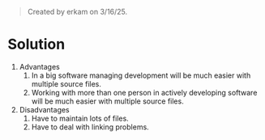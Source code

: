 > Created by erkam on 3/16/25.

# Solution

1. Advantages
   1. In a big software managing development will be much easier with multiple source files. 
   2. Working with more than one person in actively developing software will be much easier with multiple source files.
2. Disadvantages
   1. Have to maintain lots of files. 
   2. Have to deal with linking problems.